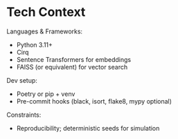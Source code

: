 # Tech Context

Languages & Frameworks:
- Python 3.11+
- Cirq
- Sentence Transformers for embeddings
- FAISS (or equivalent) for vector search

Dev setup:
- Poetry or pip + venv
- Pre-commit hooks (black, isort, flake8, mypy optional)

Constraints:
- Reproducibility; deterministic seeds for simulation
